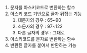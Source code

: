 1. 문자를 아스키코드로 변환하는 함수
2. 아스키 코드 기반으로 글자 뒤집는 기능
   1. 대문자의 경우 : 65~90
   2. 소문자의 경우 : 97~122
   3. 다른 글자의 경우 : 그대로
3. 아스키코드를 문자료 변환하는 함수
4. 반환된 글자를 붙여서 반환하는 기능
